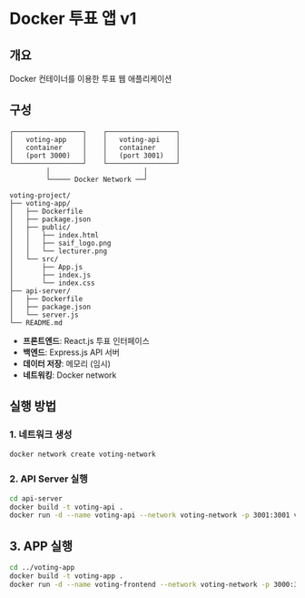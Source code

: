 # Docker 투표 앱 v1

## 개요
Docker 컨테이너를 이용한 투표 웹 애플리케이션

## 구성
```
┌─────────────────┐    ┌─────────────────┐
│   voting-app    │    │   voting-api    │
│   container     │    │   container     │
│   (port 3000)   │    │   (port 3001)   │
└─────────────────┘    └─────────────────┘
         │                       │
         └───── Docker Network ──┘

voting-project/
├── voting-app/
│   ├── Dockerfile
│   ├── package.json
│   ├── public/
│   │   ├── index.html
│   │   ├── saif_logo.png
│   │   └── lecturer.png
│   └── src/
│       ├── App.js
│       ├── index.js
│       └── index.css
├── api-server/
│   ├── Dockerfile
│   ├── package.json
│   └── server.js
└── README.md
```

- **프론트엔드**: React.js 투표 인터페이스
- **백엔드**: Express.js API 서버
- **데이터 저장**: 메모리 (임시)
- **네트워킹**: Docker network

## 실행 방법

### 1. 네트워크 생성
```bash
docker network create voting-network
```

### 2. API Server 실행
```bash
cd api-server
docker build -t voting-api .
docker run -d --name voting-api --network voting-network -p 3001:3001 voting-api
```

## 3. APP 실행
```bash
cd ../voting-app
docker build -t voting-app .
docker run -d --name voting-frontend --network voting-network -p 3000:3000 -e REACT_APP_API_URL="http://voting-api-container:3001" voting-app
```
